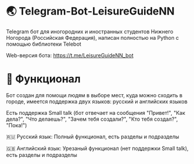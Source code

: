 # 🌏 Telegram-Bot-LeisureGuideNN

Telegram бот для иногородних и иностранных студентов Нижнего Ногорода (Российская Федерация), написан полностью на Python с помощью библиотеки Telebot

Web-версия бота: https://t.me/LeisureGuideNN_bot

# 👀 Функционал

Бот создан для помощи людям в выборе мест, куда можно сходить в городе, имеется поддержка двух языков: русский и английских языков

Есть поддержка Small talk (бот отвечает на сообщения "Привет!", "Как дела?", "Что делаешь?", "Зачем тебя создали?", "Кто тебя создал?", "Пока!")

🇷🇺 Русский язык: Полный функционал, есть разделы и подразделы

🇬🇧 Английский язык: Урезаный функционал (нет поддержки Small talk), есть разделы и подразделы
